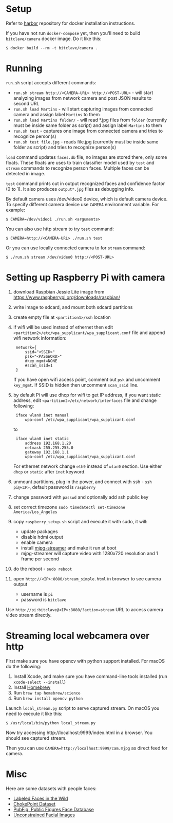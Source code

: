 Setup
=====

Refer to [harbor](https://bitbucket.org/bitclave1/harbor) repository for docker installation instructions.

If you have not run `docker-compose` yet, then you'll need to build `bitclave/camera` docker image. Do it like this:

    $ docker build --rm -t bitclave/camera .

Running
=======

`run.sh` script accepts different commands:

* `run.sh stream http://<CAMERA-URL> http://<POST-URL>` - will start analyzing images from network camera and post JSON results to second URL
* `run.sh load Martins` - will start capturing images from connected camera and assign label `Martins` to them
* `run.sh load Martins folder/` - will read *.jpg files from `folder` (currently must be inside same folder as script) and assign label `Martins` to them
* `run.sh test` - captures one image from connected camera and tries to recognize person(s)
* `run.sh test file.jpg` - reads file.jpg (currently must be inside same folder as script) and tries to recognize person(s)

`load` command updates `faces.db` file, no images are stored there, only some floats. These floats are uses to train classifier model used by `test` and `stream` commands to recognize person faces. Multiple faces can be detected in image.

`test` command prints out in output recognized faces and confidence factor (0 to 1). It also produces `output*.jpg` files as debugging info.

By default camera uses /dev/video0 device, which is default camera device. To specify different camera device use `CAMERA` environment variable. For example:

    $ CAMERA=/dev/video1 ./run.sh <arguments>

You can also use http stream to try `test` command:

    $ CAMERA=http://<CAMERA-URL> ./run.sh test

Or you can use locally connected camera to for `stream` command:

    $ ./run.sh stream /dev/video0 http://<POST-URL>

Setting up Raspberry Pi with camera
===================================

1. download Raspbian Jessie Lite image from https://www.raspberrypi.org/downloads/raspbian/

2. write image to sdcard, and mount both sdcard partitions

3. create empty file at `<partition1>/ssh` location

4. if wifi will be used instead of ethernet then edit `<partition2>/etc/wpa_supplicant/wpa_supplicant.conf` file and append wifi network information:

        network={
	        ssid="<SSID>"
	        psk="<PASSWORD>"
	        #key_mgmt=NONE
	        #scan_ssid=1
        }

    If you have open wifi access point, comment out `psk` and uncomment `key_mgmt`. If SSID is hidden then uncomment `scan_ssid` line.

5. by default Pi will use dhcp for wifi to get IP address, if you want static address, edit `<partition2>/etc/network/interfaces` file and change following:

        iface wlan0 inet manual
            wpa-conf /etc/wpa_supplicant/wpa_supplicant.conf

    to

        iface wlan0 inet static
            address 192.168.1.20
            netmask 255.255.255.0
            gateway 192.168.1.1
            wpa-conf /etc/wpa_supplicant/wpa_supplicant.conf

    For ethernet network change `eth0` instead of `wlan0` section. Use either `dhcp` or `static` after `inet` keyword.

6. unmount partitions, plug in the power, and connect with ssh - `ssh pi@<IP>`, default password is `raspberry`

7. change password with `passwd` and optionally add ssh public key

8. set correct timezone `sudo timedatectl set-timezone America/Los_Angeles`

9. copy `raspberry_setup.sh` script and execute it with sudo, it will:

    * update packages
    * disable hdmi output
    * enable camera
    * install [mjpg-streamer](https://github.com/jacksonliam/mjpg-streamer) and make it run at boot
    * mjpg-streamer will capture video with 1280x720 resolution and 1 frame per second

10. do the reboot - `sudo reboot`

11. open `http://<IP>:8080/stream_simple.html` in browser to see camera output

    * username is `pi`
    * password is `bitclave`

Use `http://pi:bitclave@<IP>:8080/?action=stream` URL to access camera video stream directly.

Streaming local webcamera over http
===================================

First make sure you have opencv with python support installed. For macOS do the following:

1. Install Xcode, and make sure you have command-line tools installed (run `xcode-select --install`)
2. Install [Homebrew](https://brew.sh/)
3. Run `brew tap homebrew/science`
4. Run `brew install opencv python`

Launch `local_stream.py` script to serve captured stream. On macOS you need to execute it like this:

    $ /usr/local/bin/python local_stream.py

Now try accessing http://localhost:9999/index.html in a browser. You should see captured stream.

Then you can use `CAMERA=http://localhost:9999/cam.mjpg` as direct feed for camera.

Misc
====

Here are some datasets with people faces:

* [Labeled Faces in the Wild](http://vis-www.cs.umass.edu/lfw/)
* [ChokePoint Dataset](http://arma.sourceforge.net/chokepoint/)
* [PubFig: Public Figures Face Database](http://www.cs.columbia.edu/CAVE/databases/pubfig/)
* [Unconstrained Facial Images](http://ufi.kiv.zcu.cz/)
